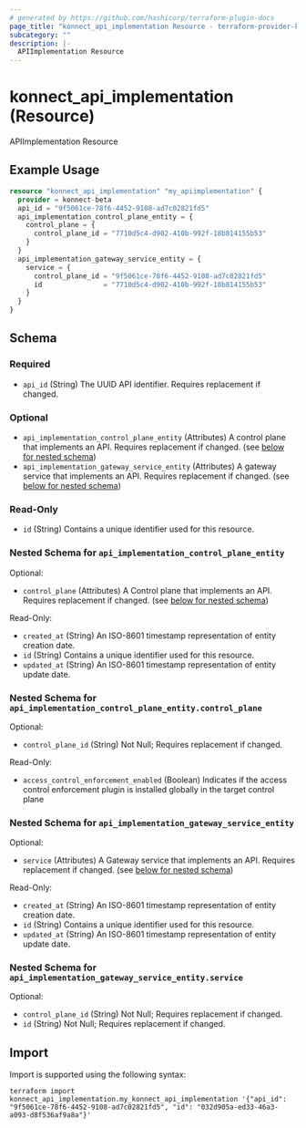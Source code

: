 ```yaml
---
# generated by https://github.com/hashicorp/terraform-plugin-docs
page_title: "konnect_api_implementation Resource - terraform-provider-konnect-beta"
subcategory: ""
description: |-
  APIImplementation Resource
---
```


# konnect_api_implementation (Resource)

APIImplementation Resource

## Example Usage

```terraform
resource "konnect_api_implementation" "my_apiimplementation" {
  provider = konnect-beta
  api_id = "9f5061ce-78f6-4452-9108-ad7c02821fd5"
  api_implementation_control_plane_entity = {
    control_plane = {
      control_plane_id = "7710d5c4-d902-410b-992f-18b814155b53"
    }
  }
  api_implementation_gateway_service_entity = {
    service = {
      control_plane_id = "9f5061ce-78f6-4452-9108-ad7c02821fd5"
      id               = "7710d5c4-d902-410b-992f-18b814155b53"
    }
  }
}
```

<!-- schema generated by tfplugindocs -->
## Schema

### Required

- `api_id` (String) The UUID API identifier. Requires replacement if changed.

### Optional

- `api_implementation_control_plane_entity` (Attributes) A control plane that implements an API. Requires replacement if changed. (see [below for nested schema](#nestedatt--api_implementation_control_plane_entity))
- `api_implementation_gateway_service_entity` (Attributes) A gateway service that implements an API. Requires replacement if changed. (see [below for nested schema](#nestedatt--api_implementation_gateway_service_entity))

### Read-Only

- `id` (String) Contains a unique identifier used for this resource.

<a id="nestedatt--api_implementation_control_plane_entity"></a>
### Nested Schema for `api_implementation_control_plane_entity`

Optional:

- `control_plane` (Attributes) A Control plane that implements an API. Requires replacement if changed. (see [below for nested schema](#nestedatt--api_implementation_control_plane_entity--control_plane))

Read-Only:

- `created_at` (String) An ISO-8601 timestamp representation of entity creation date.
- `id` (String) Contains a unique identifier used for this resource.
- `updated_at` (String) An ISO-8601 timestamp representation of entity update date.

<a id="nestedatt--api_implementation_control_plane_entity--control_plane"></a>
### Nested Schema for `api_implementation_control_plane_entity.control_plane`

Optional:

- `control_plane_id` (String) Not Null; Requires replacement if changed.

Read-Only:

- `access_control_enforcement_enabled` (Boolean) Indicates if the access control enforcement plugin is installed globally in the target control plane



<a id="nestedatt--api_implementation_gateway_service_entity"></a>
### Nested Schema for `api_implementation_gateway_service_entity`

Optional:

- `service` (Attributes) A Gateway service that implements an API. Requires replacement if changed. (see [below for nested schema](#nestedatt--api_implementation_gateway_service_entity--service))

Read-Only:

- `created_at` (String) An ISO-8601 timestamp representation of entity creation date.
- `id` (String) Contains a unique identifier used for this resource.
- `updated_at` (String) An ISO-8601 timestamp representation of entity update date.

<a id="nestedatt--api_implementation_gateway_service_entity--service"></a>
### Nested Schema for `api_implementation_gateway_service_entity.service`

Optional:

- `control_plane_id` (String) Not Null; Requires replacement if changed.
- `id` (String) Not Null; Requires replacement if changed.

## Import

Import is supported using the following syntax:

```shell
terraform import konnect_api_implementation.my_konnect_api_implementation '{"api_id": "9f5061ce-78f6-4452-9108-ad7c02821fd5", "id": "032d905a-ed33-46a3-a093-d8f536af9a8a"}'
```
